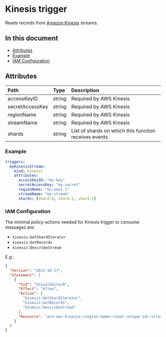 # Kinesis trigger

Reads records from [Amazon Kinesis](https://aws.amazon.com/kinesis/) streams.

## In this document
- [Attributes](#attributes)
- [Example](#example)
- [IAM Configuration](#iam-configuration)

## Attributes

| **Path** | **Type** | **Description** |
| :--- | :--- | :--- |
| accessKeyID | string | Required by AWS Kinesis |
| secretAccessKey | string | Required by AWS Kinesis |
| regionName | string | Required by AWS Kinesis |
| streamName | string | Required by AWS Kinesis |
| shards | string | List of shards on which this function receives events |

### Example

```yaml
triggers:
  myKinesisStream:
    kind: kinesis
    attributes:
      accessKeyID: "my-key"
      secretAccessKey: "my-secret"
      regionName: "eu-west-1"
      streamName: "my-stream"
      shards: [shard-0, shard-1, shard-2]
```

### IAM Configuration

The minimal policy-actions needed for Kinesis trigger to consume messages are:

- `kinesis:GetShardIterator`
- `kinesis:GetRecords`
- `kinesis:DescribeStream`

E.g.:

```json
{
  "Version": "2012-10-17",
  "Statement": [
    {
      "Sid": "VisualEditor0",
      "Effect": "Allow",
      "Action": [
        "kinesis:GetShardIterator",
        "kinesis:GetRecords",
        "kinesis:DescribeStream"
      ],
      "Resource": "arn:aws:kinesis:<region-name>:<user-unique-id>:stream/<specific-stream>"
    }
  ]
}
```
